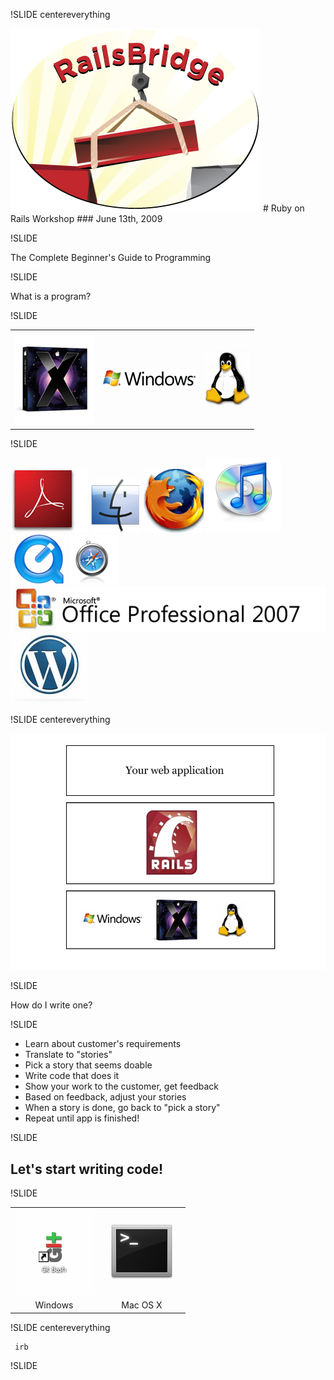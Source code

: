 !SLIDE centereverything

<img src="img/railsbridge_logo.png">
# Ruby on Rails Workshop
### June 13th, 2009

!SLIDE

The Complete Beginner's Guide to Programming

!SLIDE

What is a program?

!SLIDE 

<table><tr><td valign="center">
<img src="img/os_x_logo.jpg">
</td><td valign="center">
<img src="img/windows_logo.gif">
</td><td valign="center">
<img src="img/linux_logo.gif">
</td></tr></table>

!SLIDE

<img src="img/acrobat.jpg">
<img src="img/finder.png">
<img src="img/firefox.png">
<img src="img/itunes.png">
<img src="img/quicktime.jpg">
<img src="img/safari.png">
<br/>
<img src="img/ms_office.png">
<br/>
<img src="img/wordpress.jpg">

!SLIDE centereverything

<img src="img/web_app_in_rails.jpg">

!SLIDE

How do I write one?

!SLIDE

* Learn about customer's requirements
* Translate to "stories"
* Pick a story that seems doable
* Write code that does it
* Show your work to the customer, get feedback
* Based on feedback, adjust your stories
* When a story is done, go back to "pick a story"
* Repeat until app is finished!

!SLIDE

## Let's start writing code!

!SLIDE

<table width="100%"><tr><td width="50%" align="center">
<img src="img/git_bash.png">
</td><td width="50%" align="center">
<img src="img/mac_terminal_sm.png">
</td></tr><tr><td align="center">
Windows
</td><td align="center">
Mac OS X
</td></tr></table>

!SLIDE centereverything

<span class="big-text"><pre><code>
irb
</code></pre></span>

!SLIDE


